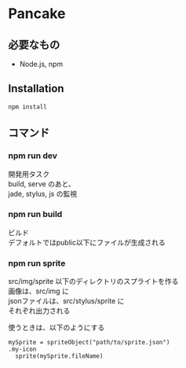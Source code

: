# Pancake

## 必要なもの
* Node.js, npm

## Installation

```
npm install
```

## コマンド

### npm run dev

開発用タスク  
build, serve のあと、  
jade, stylus, js の監視

### npm run build

ビルド  
デフォルトではpublic以下にファイルが生成される

### npm run sprite

src/img/sprite 以下のディレクトリのスプライトを作る    
画像は、src/img に  
jsonファイルは、src/stylus/sprite に  
それぞれ出力される  
  
使うときは、以下のようにする
```
mySprite = spriteObject("path/to/sprite.json")
.my-icon
  sprite(mySprite.fileName)
```
